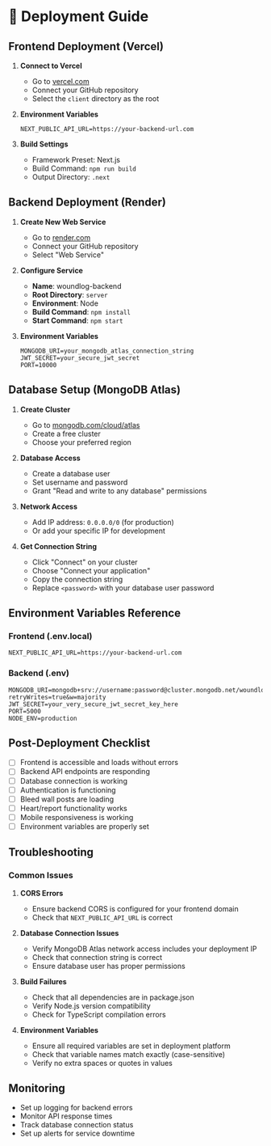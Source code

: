 # 🚀 Deployment Guide

## Frontend Deployment (Vercel)

1. **Connect to Vercel**
   - Go to [vercel.com](https://vercel.com)
   - Connect your GitHub repository
   - Select the `client` directory as the root

2. **Environment Variables**
   ```
   NEXT_PUBLIC_API_URL=https://your-backend-url.com
   ```

3. **Build Settings**
   - Framework Preset: Next.js
   - Build Command: `npm run build`
   - Output Directory: `.next`

## Backend Deployment (Render)

1. **Create New Web Service**
   - Go to [render.com](https://render.com)
   - Connect your GitHub repository
   - Select "Web Service"

2. **Configure Service**
   - **Name**: woundlog-backend
   - **Root Directory**: `server`
   - **Environment**: Node
   - **Build Command**: `npm install`
   - **Start Command**: `npm start`

3. **Environment Variables**
   ```
   MONGODB_URI=your_mongodb_atlas_connection_string
   JWT_SECRET=your_secure_jwt_secret
   PORT=10000
   ```

## Database Setup (MongoDB Atlas)

1. **Create Cluster**
   - Go to [mongodb.com/cloud/atlas](https://mongodb.com/cloud/atlas)
   - Create a free cluster
   - Choose your preferred region

2. **Database Access**
   - Create a database user
   - Set username and password
   - Grant "Read and write to any database" permissions

3. **Network Access**
   - Add IP address: `0.0.0.0/0` (for production)
   - Or add your specific IP for development

4. **Get Connection String**
   - Click "Connect" on your cluster
   - Choose "Connect your application"
   - Copy the connection string
   - Replace `<password>` with your database user password

## Environment Variables Reference

### Frontend (.env.local)
```env
NEXT_PUBLIC_API_URL=https://your-backend-url.com
```

### Backend (.env)
```env
MONGODB_URI=mongodb+srv://username:password@cluster.mongodb.net/woundlog?retryWrites=true&w=majority
JWT_SECRET=your_very_secure_jwt_secret_key_here
PORT=5000
NODE_ENV=production
```

## Post-Deployment Checklist

- [ ] Frontend is accessible and loads without errors
- [ ] Backend API endpoints are responding
- [ ] Database connection is working
- [ ] Authentication is functioning
- [ ] Bleed wall posts are loading
- [ ] Heart/report functionality works
- [ ] Mobile responsiveness is working
- [ ] Environment variables are properly set

## Troubleshooting

### Common Issues

1. **CORS Errors**
   - Ensure backend CORS is configured for your frontend domain
   - Check that `NEXT_PUBLIC_API_URL` is correct

2. **Database Connection Issues**
   - Verify MongoDB Atlas network access includes your deployment IP
   - Check that connection string is correct
   - Ensure database user has proper permissions

3. **Build Failures**
   - Check that all dependencies are in package.json
   - Verify Node.js version compatibility
   - Check for TypeScript compilation errors

4. **Environment Variables**
   - Ensure all required variables are set in deployment platform
   - Check that variable names match exactly (case-sensitive)
   - Verify no extra spaces or quotes in values

## Monitoring

- Set up logging for backend errors
- Monitor API response times
- Track database connection status
- Set up alerts for service downtime 
